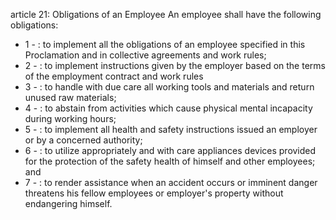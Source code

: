 article 21: Obligations of an Employee
An employee shall have the following obligations:
<ul>
			<li>1 - : to implement all the obligations of an employee specified in this Proclamation and in collective agreements and work rules;<ul>
			</ul></li>			<li>2 - : to implement instructions given by the employer based on the terms of the employment contract and work rules<ul>
			</ul></li>			<li>3 - : to handle with due care all working tools and materials and return unused raw materials;<ul>
			</ul></li>			<li>4 - : to abstain from activities which cause physical mental incapacity during working hours;<ul>
			</ul></li>			<li>5 - : to implement all health and safety instructions issued an employer or by a concerned authority;<ul>
			</ul></li>			<li>6 - : to utilize appropriately and with care appliances devices provided for the protection of the safety health of himself and other employees; and<ul>
			</ul></li>			<li>7 - : to render assistance when an accident occurs or imminent danger threatens his fellow employees or employer&#39;s property without endangering himself.<ul>
			</ul></li></ul>